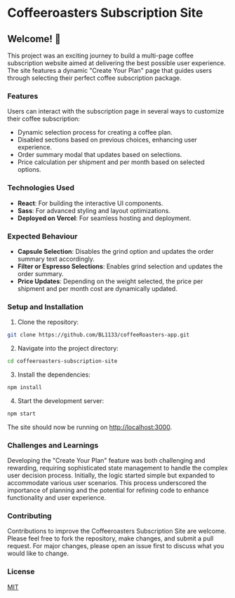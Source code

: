 # Coffeeroasters Subscription Site

## Welcome! 👋

This project was an exciting journey to build a multi-page coffee subscription website aimed at delivering the best possible user experience. The site features a dynamic "Create Your Plan" page that guides users through selecting their perfect coffee subscription package.

### Features

Users can interact with the subscription page in several ways to customize their coffee subscription:

- Dynamic selection process for creating a coffee plan.
- Disabled sections based on previous choices, enhancing user experience.
- Order summary modal that updates based on selections.
- Price calculation per shipment and per month based on selected options.

### Technologies Used

- **React**: For building the interactive UI components.
- **Sass**: For advanced styling and layout optimizations.
- **Deployed on Vercel**: For seamless hosting and deployment.

### Expected Behaviour

- **Capsule Selection**: Disables the grind option and updates the order summary text accordingly.
- **Filter or Espresso Selections**: Enables grind selection and updates the order summary.
- **Price Updates**: Depending on the weight selected, the price per shipment and per month cost are dynamically updated.

### Setup and Installation

1. Clone the repository:

```bash
git clone https://github.com/BL1133/coffeeRoasters-app.git
```

2. Navigate into the project directory:

```bash
cd coffeeroasters-subscription-site
```

3. Install the dependencies:

```bash
npm install
```

4. Start the development server:

```bash
npm start
```

The site should now be running on [http://localhost:3000](http://localhost:3000).

### Challenges and Learnings

Developing the "Create Your Plan" feature was both challenging and rewarding, requiring sophisticated state management to handle the complex user decision process. Initially, the logic started simple but expanded to accommodate various user scenarios. This process underscored the importance of planning and the potential for refining code to enhance functionality and user experience.

### Contributing

Contributions to improve the Coffeeroasters Subscription Site are welcome. Please feel free to fork the repository, make changes, and submit a pull request. For major changes, please open an issue first to discuss what you would like to change.

### License

[MIT](https://choosealicense.com/licenses/mit/)
